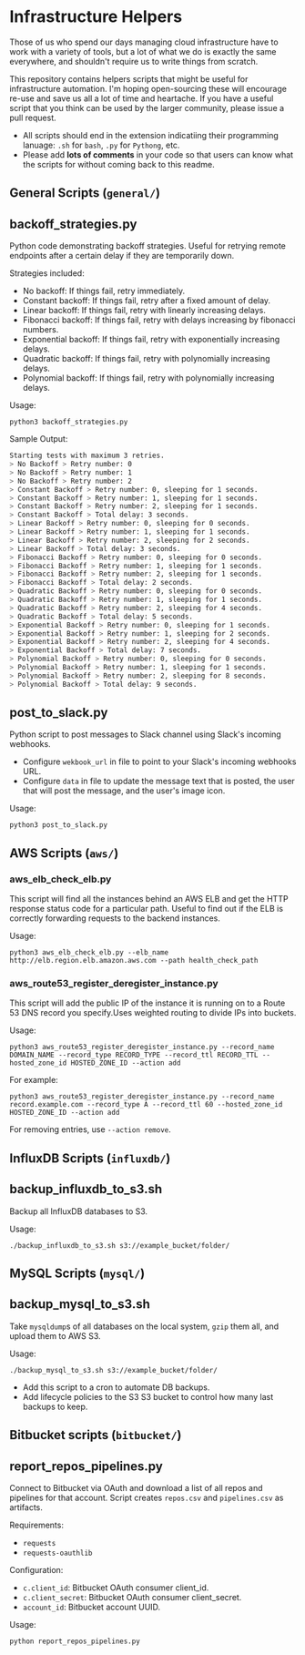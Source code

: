 # Infrastructure Helpers
Those of us who spend our days managing cloud infrastructure have to work with a variety of tools, but a lot of what we do is exactly the same everywhere, and shouldn't require us to write things from scratch.

This repository contains helpers scripts that might be useful for infrastructure automation. I'm hoping open-sourcing these will encourage re-use and save us all a lot of time and heartache. If you have a useful script that you think can be used by the larger community, please issue a pull request.

- All scripts should end in the extension indicatiing their programming lanuage: `.sh` for `bash`, `.py` for `Pythong`, etc.
- Please add **lots of comments** in your code so that users can know what the scripts for without coming back to this readme.

## General Scripts (`general/`)

## backoff_strategies.py
Python code demonstrating backoff strategies. Useful for retrying remote endpoints after a certain delay if they are temporarily down.

Strategies included:

- No backoff: If things fail, retry immediately.
- Constant backoff: If things fail, retry after a fixed amount of delay.
- Linear backoff: If things fail, retry with linearly increasing delays.
- Fibonacci backoff: If things fail, retry with delays increasing by fibonacci numbers.
- Exponential backoff: If things fail, retry with exponentially increasing delays.
- Quadratic backoff: If things fail, retry with polynomially increasing delays.
- Polynomial backoff: If things fail, retry with polynomially increasing delays.

Usage:

`python3 backoff_strategies.py`

Sample Output:

```bash
Starting tests with maximum 3 retries.
> No Backoff > Retry number: 0
> No Backoff > Retry number: 1
> No Backoff > Retry number: 2
> Constant Backoff > Retry number: 0, sleeping for 1 seconds.
> Constant Backoff > Retry number: 1, sleeping for 1 seconds.
> Constant Backoff > Retry number: 2, sleeping for 1 seconds.
> Constant Backoff > Total delay: 3 seconds.
> Linear Backoff > Retry number: 0, sleeping for 0 seconds.
> Linear Backoff > Retry number: 1, sleeping for 1 seconds.
> Linear Backoff > Retry number: 2, sleeping for 2 seconds.
> Linear Backoff > Total delay: 3 seconds.
> Fibonacci Backoff > Retry number: 0, sleeping for 0 seconds.
> Fibonacci Backoff > Retry number: 1, sleeping for 1 seconds.
> Fibonacci Backoff > Retry number: 2, sleeping for 1 seconds.
> Fibonacci Backoff > Total delay: 2 seconds.
> Quadratic Backoff > Retry number: 0, sleeping for 0 seconds.
> Quadratic Backoff > Retry number: 1, sleeping for 1 seconds.
> Quadratic Backoff > Retry number: 2, sleeping for 4 seconds.
> Quadratic Backoff > Total delay: 5 seconds.
> Exponential Backoff > Retry number: 0, sleeping for 1 seconds.
> Exponential Backoff > Retry number: 1, sleeping for 2 seconds.
> Exponential Backoff > Retry number: 2, sleeping for 4 seconds.
> Exponential Backoff > Total delay: 7 seconds.
> Polynomial Backoff > Retry number: 0, sleeping for 0 seconds.
> Polynomial Backoff > Retry number: 1, sleeping for 1 seconds.
> Polynomial Backoff > Retry number: 2, sleeping for 8 seconds.
> Polynomial Backoff > Total delay: 9 seconds.
```

## post_to_slack.py
Python script to post messages to Slack channel using Slack's incoming webhooks.

- Configure `wekbook_url` in file to point to your Slack's incoming webhooks URL.
- Configure `data` in file to update the message text that is posted, the user that will post the message, and the user's image icon.

Usage:

`python3 post_to_slack.py`


## AWS Scripts (`aws/`)

### aws_elb_check_elb.py
This script will find all the instances behind an AWS ELB and get the HTTP response status code for a particular path. Useful to find out if the ELB is correctly forwarding requests to the backend instances.

Usage:

`python3 aws_elb_check_elb.py --elb_name http://elb.region.elb.amazon.aws.com --path health_check_path`

### aws_route53_register_deregister_instance.py
This script will add the public IP of the instance it is running on to a Route 53 DNS record you specify.Uses weighted routing to divide IPs into buckets.

Usage:

`python3 aws_route53_register_deregister_instance.py --record_name DOMAIN_NAME --record_type RECORD_TYPE --record_ttl RECORD_TTL --hosted_zone_id HOSTED_ZONE_ID --action add`

For example:

`python3 aws_route53_register_deregister_instance.py --record_name record.example.com --record_type A --record_ttl 60 --hosted_zone_id HOSTED_ZONE_ID --action add`

For removing entries, use `--action remove`.

## InfluxDB Scripts (`influxdb/`)

## backup_influxdb_to_s3.sh
Backup all InfluxDB databases to S3.

Usage:

`./backup_influxdb_to_s3.sh s3://example_bucket/folder/`

## MySQL Scripts (`mysql/`)

## backup_mysql_to_s3.sh
Take `mysqldump`s of all databases on the local system, `gzip` them all, and upload them to AWS S3.

Usage:

`./backup_mysql_to_s3.sh s3://example_bucket/folder/`

- Add this script to a cron to automate DB backups.
- Add lifecycle policies to the S3 S3 bucket to control how many last backups to keep.

## Bitbucket scripts (`bitbucket/`)

## report_repos_pipelines.py
Connect to Bitbucket via OAuth and download a list of all repos and pipelines for that account. Script creates `repos.csv` and `pipelines.csv` as artifacts.

Requirements:
  - `requests`
  - `requests-oauthlib`

Configuration:
  - `c.client_id`: Bitbucket OAuth consumer client_id.
  - `c.client_secret`: Bitbucket OAuth consumer client_secret.
  - `account_id`: Bitbucket account UUID.

Usage:

`python report_repos_pipelines.py`